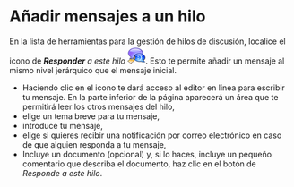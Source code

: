 # Añadir mensajes a un hilo

En la lista de herramientas para la gestión de hilos de discusión, localice el icono de _**Responder** a este hilo_ ![](../../.gitbook/assets/graficos55%20%287%29.png). Esto te permite añadir un mensaje al mismo nivel jerárquico que el mensaje inicial.

* Haciendo clic en el icono te dará acceso al editor en linea para escribir tu mensaje. En la parte inferior de la página aparecerá un área que te permitirá leer los otros mensajes del hilo,
* elige un tema breve para tu mensaje,
* introduce tu mensaje,
* elige si quieres recibir una notificación por correo electrónico en caso de que alguien responda a tu mensaje,
* Incluye un documento \(opcional\) y, si lo haces, incluye un pequeño comentario que describa el documento, haz clic en el botón de _Responde a este hilo_.

